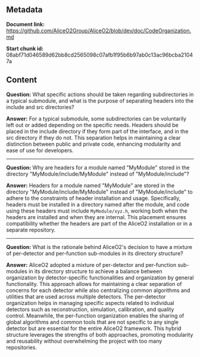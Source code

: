 ## Metadata

**Document link:** https://github.com/AliceO2Group/AliceO2/blob/dev/doc/CodeOrganization.md

**Start chunk id:** 08abf71d046589d62bb8cd2565098c07afb1f95b6b97ab0c13ac96bcba21047a

## Content

**Question:** What specific actions should be taken regarding subdirectories in a typical submodule, and what is the purpose of separating headers into the include and src directories?

**Answer:** For a typical submodule, some subdirectories can be voluntarily left out or added depending on the specific needs. Headers should be placed in the include directory if they form part of the interface, and in the src directory if they do not. This separation helps in maintaining a clear distinction between public and private code, enhancing modularity and ease of use for developers.

---

**Question:** Why are headers for a module named "MyModule" stored in the directory "MyModule/include/MyModule" instead of "MyModule/include"?

**Answer:** Headers for a module named "MyModule" are stored in the directory "MyModule/include/MyModule" instead of "MyModule/include" to adhere to the constraints of header installation and usage. Specifically, headers must be installed in a directory named after the module, and code using these headers must include `MyModule/xyz.h`, working both when the headers are installed and when they are internal. This placement ensures compatibility whether the headers are part of the AliceO2 installation or in a separate repository.

---

**Question:** What is the rationale behind AliceO2's decision to have a mixture of per-detector and per-function sub-modules in its directory structure?

**Answer:** AliceO2 adopted a mixture of per-detector and per-function sub-modules in its directory structure to achieve a balance between organization by detector-specific functionalities and organization by general functionality. This approach allows for maintaining a clear separation of concerns for each detector while also centralizing common algorithms and utilities that are used across multiple detectors. The per-detector organization helps in managing specific aspects related to individual detectors such as reconstruction, simulation, calibration, and quality control. Meanwhile, the per-function organization enables the sharing of global algorithms and common tools that are not specific to any single detector but are essential for the entire AliceO2 framework. This hybrid structure leverages the strengths of both approaches, promoting modularity and reusability without overwhelming the project with too many repositories.